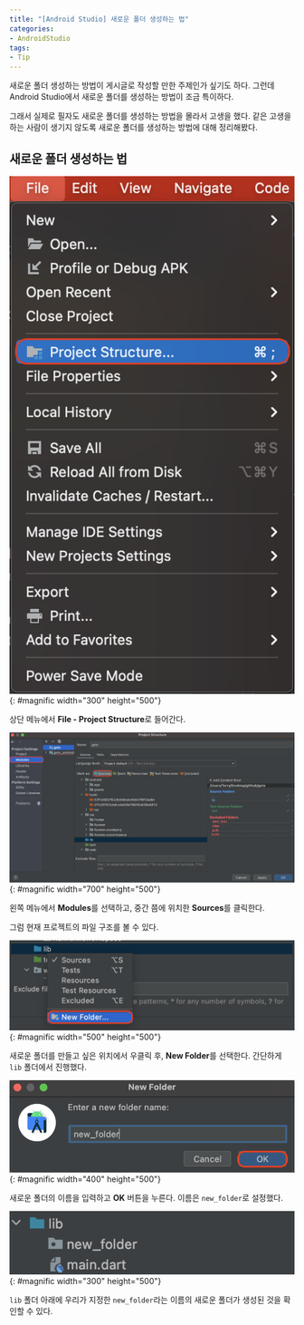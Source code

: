 ```yaml
---
title: "[Android Studio] 새로운 폴더 생성하는 법"
categories:
- AndroidStudio
tags:
- Tip
---
```


새로운 폴더 생성하는 방법이 게시글로 작성할 만한 주제인가 싶기도 하다. 그런데 Android Studio에서 새로운 폴더를 생성하는 방법이 조금 특이하다.

그래서 실제로 필자도 새로운 폴더를 생성하는 방법을 몰라서 고생을 했다. 같은 고생을 하는 사람이 생기지 않도록 새로운 폴더를 생성하는 방법에 대해 정리해봤다.

## 새로운 폴더 생성하는 법

![](/assets/androidstudio/new-folder/Example1.png){: #magnific width="300" height="500"}

상단 메뉴에서 **File - Project Structure**로 들어간다.

![](/assets/androidstudio/new-folder/Example2.png){: #magnific width="700" height="500"}

왼쪽 메뉴에서 **Modules**를 선택하고, 중간 쯤에 위치한 **Sources**를 클릭한다.

그럼 현재 프로젝트의 파일 구조를 볼 수 있다.

![](/assets/androidstudio/new-folder/Example3.png){: #magnific width="500" height="500"}

새로운 폴더를 만들고 싶은 위치에서 우클릭 후, **New Folder**를 선택한다. 간단하게 `lib` 폴더에서 진행했다.

![](/assets/androidstudio/new-folder/Example4.png){: #magnific width="400" height="500"}

새로운 폴더의 이름을 입력하고 **OK** 버튼을 누른다. 이름은 `new_folder`로 설정했다.

![](/assets/androidstudio/new-folder/Example5.png){: #magnific width="300" height="500"}

`lib` 폴더 아래에 우리가 지정한 `new_folder`라는 이름의 새로운 폴더가 생성된 것을 확인할 수 있다.
